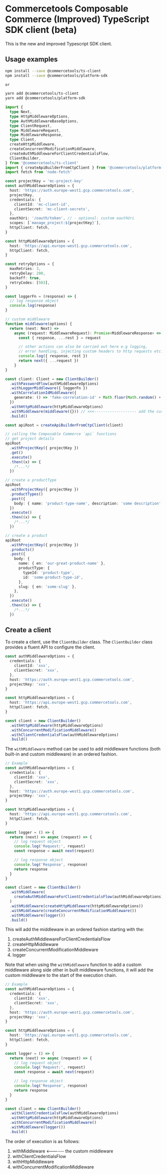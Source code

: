 # Commercetools Composable Commerce (Improved) TypeScript SDK client (beta)

This is the new and improved Typescript SDK client.

## Usage examples

```bash
npm install --save @commercetools/ts-client
npm install --save @commercetools/platform-sdk

or

yarn add @commercetools/ts-client
yarn add @commercetools/platform-sdk
```

```ts
import {
  type Next,
  type HttpMiddlewareOptions,
  type AuthMiddlewareBaseOptions,
  type ClientRequest,
  type MiddlewareRequest,
  type MiddlewareResponse,
  type Client,
  createHttpMiddleware,
  createConcurrentModificationMiddleware,
  createAuthMiddlewareForClientCredentialsFlow,
  ClientBuilder,
} from '@commercetools/ts-client'
import { createApiBuilderFromCtpClient } from '@commercetools/platform-sdk'
import fetch from 'node-fetch'

const projectKey = 'mc-project-key'
const authMiddlewareOptions = {
  host: 'https://auth.europe-west1.gcp.commercetools.com',
  projectKey,
  credentials: {
    clientId: 'mc-client-id',
    clientSecret: 'mc-client-secrets',
  },
  oauthUri: '/oauth/token', // - optional: custom oauthUri
  scopes: [`manage_project:${projectKey}`],
  httpClient: fetch,
}

const httpMiddlewareOptions = {
  host: 'https://api.europe-west1.gcp.commercetools.com',
  httpClient: fetch,
}

const retryOptions = {
  maxRetries: 3,
  retryDelay: 200,
  backoff: true,
  retryCodes: [503],
}

const loggerFn = (response) => {
  // log response object
  console.log(response)
}

// custom middleware
function middleware(options) {
  return (next: Next) =>
    async (request: MiddlewareRequest): Promise<MiddlewareResponse> => {
      const { response, ...rest } = request

      // other actions can also be carried out here e.g logging,
      // error handling, injecting custom headers to http requests etc.
      console.log({ response, rest })
      return next({ ...request })
    }
}

const client: Client = new ClientBuilder()
  .withPasswordFlow(authMiddlewareOptions)
  .withLoggerMiddleware({ loggerFn })
  .withCorrelationIdMiddleware({
    generate: () => 'fake-correlation-id' + Math.floor(Math.random() + 2),
  })
  .withHttpMiddleware(httpMiddlewareOptions)
  .withMiddleware(middleware({})) // <<<------------------- add the custom middleware here
  .build()

const apiRoot = createApiBuilderFromCtpClient(client)

// calling the Composable Commerce `api` functions
// get project details
apiRoot
  .withProjectKey({ projectKey })
  .get()
  .execute()
  .then((x) => {
    /*...*/
  })

// create a productType
apiRoot
  .withProjectKey({ projectKey })
  .productTypes()
  .post({
    body: { name: 'product-type-name', description: 'some description' },
  })
  .execute()
  .then((x) => {
    /*...*/
  })

// create a product
apiRoot
  .withProjectKey({ projectKey })
  .products()
  .post({
    body: {
      name: { en: 'our-great-product-name' },
      productType: {
        typeId: 'product-type',
        id: 'some-product-type-id',
      },
      slug: { en: 'some-slug' },
    },
  })
  .execute()
  .then((x) => {
    /*...*/
  })
```

## Create a client

To create a client, use the `ClientBuilder` class. The `ClientBuilder` class provides a fluent API to configure the client.

```ts
const authMiddlewareOptions = {
  credentials: {
    clientId: 'xxx',
    clientSecret: 'xxx',
  },
  host: 'https://auth.europe-west1.gcp.commercetools.com',
  projectKey: 'xxx',
}

const httpMiddlewareOptions = {
  host: 'https://api.europe-west1.gcp.commercetools.com',
  httpClient: fetch,
}

const client = new ClientBuilder()
  .withHttpMiddleware(httpMiddlewareOptions)
  .withConcurrentModificationMiddleware()
  .withClientCredentialsFlow(authMiddlewareOptions)
  .build()
```

<!-- > [!WARNING]
> Do not add the built-in middlewares using `withMiddleware` method. Adding by this method does not respect the ordering of the middlewares and could lead to unexpected behavior. -->

The `withMiddleware` method can be used to add middleware functions (both built-in and custom middleware) in an ordered fashion.

```ts
// Example
const authMiddlewareOptions = {
  credentials: {
    clientId: 'xxx',
    clientSecret: 'xxx',
  },
  host: 'https://auth.europe-west1.gcp.commercetools.com',
  projectKey: 'xxx',
}

const httpMiddlewareOptions = {
  host: 'https://api.europe-west1.gcp.commercetools.com',
  httpClient: fetch,
}

const logger = () => {
  return (next) => async (request) => {
    // log request object
    console.log('Request:', request)
    const response = await next(request)

    // log response object
    console.log('Response', response)
    return response
  }
}

const client = new ClientBuilder()
  .withMiddleware(
    createAuthMiddlewareForClientCredentialsFlow(authMiddlewareOptions)
  )
  .withMiddleware(createHttpMiddleware(httpMiddlewareOptions))
  .withMiddleware(createConcurrentModificationMiddleware())
  .withMiddleware(logger())
  .build()
```

This will add the middleware in an ordered fashion starting with the:

1. createAuthMiddlewareForClientCredentialsFlow
2. createHttpMiddleware
3. createConcurrentModificationMiddleware
4. logger

Note that when using the `withMiddleware` function to add a custom middleware along side other in built middleware functions, it will add the custom middleware to the start of the execution chain.

```ts
// Example
const authMiddlewareOptions = {
  credentials: {
    clientId: 'xxx',
    clientSecret: 'xxx',
  },
  host: 'https://auth.europe-west1.gcp.commercetools.com',
  projectKey: 'xxx',
}

const httpMiddlewareOptions = {
  host: 'https://api.europe-west1.gcp.commercetools.com',
  httpClient: fetch,
}

const logger = () => {
  return (next) => async (request) => {
    // log request object
    console.log('Request:', request)
    const response = await next(request)

    // log response object
    console.log('Response', response)
    return response
  }
}

const client = new ClientBuilder()
  .withClientCredentialsFlow(authMiddlewareOptions)
  .withHttpMiddleware(httpMiddlewareOptions)
  .withConcurrentModificationMiddleware()
  .withMiddleware(logger())
  .build()
```

The order of execution is as follows:

1. withMiddleware <------ the custom middleware
2. withClientCredentialsFlow
3. withHttpMiddleware
4. withConcurrentModificationMiddleware
